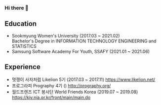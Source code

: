 ### Hi there 👋

## Education 
- Sookmyung Women's University (2017.03 ~ 2021.02)   
  Bachelor's Degree in INFORMATION TECHNOLOGY ENGINEERING and STATISTICS    
- Samsung Software Academy For Youth, SSAFY (2021.01 ~ 2021.06)
    
    
    
## Experience
- 멋쟁이 사자처럼 Likelion 5기 (2017.03 ~ 2017.11)
https://www.likelion.net/  
- 프로그라피 Prography 4기 ()
http://prography.org/
- 월드프렌즈 ICT 봉사단 World Friends Korea (2019.07 ~ 2019.08)
https://kiv.nia.or.kr/front/main/main.do
     

<!--
**bjgu97/bjgu97** is a ✨ _special_ ✨ repository because its `README.md` (this file) appears on your GitHub profile.

Here are some ideas to get you started:

- 🔭 I’m currently working on ...
- 🌱 I’m currently learning ...
- 👯 I’m looking to collaborate on ...
- 🤔 I’m looking for help with ...
- 💬 Ask me about ...
- 📫 How to reach me: ...
- 😄 Pronouns: ...
- ⚡ Fun fact: ...
-->
